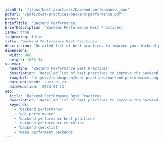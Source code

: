 ```yaml
---
jsonUrl: '/jsons/best-practices/backend-performance.json'
pdfUrl: '/pdfs/best-practices/backend-performance.pdf'
order: 1
briefTitle: 'Backend Performance'
briefDescription: 'Backend Performance Best Practices'
isNew: true
isUpcoming: false
title: 'Backend Performance Best Practices'
description: 'Detailed list of best practices to improve your backend performance'
dimensions:
  width: 968
  height: 1860.38
schema:
  headline: 'Backend Performance Best Practices'
  description: 'Detailed list of best practices to improve the backend performance of your website. Each best practice carries further details and how to implement that best practice.'
  imageUrl: 'https://roadmap.sh/best-practices/backend-performance.png'
  datePublished: '2023-01-23'
  dateModified: '2023-01-23'
seo:
  title: 'Backend Performance Best Practices'
  description: 'Detailed list of best practices to improve the backend performance of your website. Each best practice carries further details and how to implement that best practice.'
  keywords:
    - 'backend performance'
    - 'api performance'
    - 'backend performance best practices'
    - 'backend performance checklist'
    - 'backend checklist'
    - 'make performant backends'
---
```

